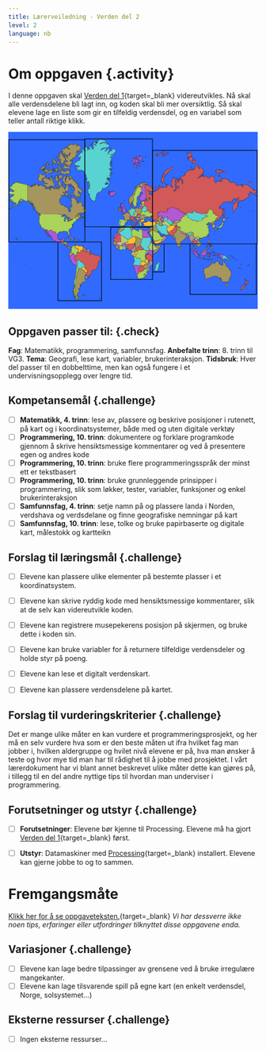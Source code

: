 ```yaml
---
title: Lærerveiledning - Verden del 2
level: 2
language: nb
---
```


# Om oppgaven {.activity}
I denne oppgaven skal [Verden del 1](../verden_del1/verden_del1.html){target=_blank} videreutvikles. Nå skal alle verdensdelene bli lagt inn, og koden skal bli mer oversiktlig. Så skal elevene lage en liste som gir en tilfeldig verdensdel, og en variabel som teller antall riktige klikk.

![](heleVerden.png)

## Oppgaven passer til: {.check}
 __Fag__: Matematikk, programmering, samfunnsfag.
__Anbefalte trinn__: 8. trinn til VG3.
__Tema__: Geografi, lese kart, variabler, brukerinteraksjon.
__Tidsbruk__: Hver del passer til en dobbelttime, men kan også fungere i et undervisningsopplegg over lengre tid.

## Kompetansemål {.challenge}
- [ ] __Matematikk, 4. trinn__: lese av, plassere og beskrive posisjoner i rutenett, på kart og i koordinatsystemer, både med og uten digitale verktøy
- [ ] __Programmering, 10. trinn__: dokumentere og forklare programkode gjennom å skrive hensiktsmessige kommentarer og ved å presentere egen og andres kode
- [ ] __Programmering, 10. trinn__: bruke flere programmeringsspråk der minst ett er tekstbasert
- [ ] __Programmering, 10. trinn__: bruke grunnleggende prinsipper i programmering, slik som løkker, tester, variabler, funksjoner og enkel brukerinteraksjon
- [ ] __Samfunnsfag, 4. trinn__: setje namn på og plassere landa i Norden, verdshava og verdsdelane og finne geografiske nemningar på kart
- [ ] __Samfunnsfag, 10. trinn__: lese, tolke og bruke papirbaserte og digitale kart, målestokk og kartteikn

## Forslag til læringsmål {.challenge}
- [ ] Elevene kan plassere ulike elementer på bestemte plasser i et koordinatsystem.
- [ ] Elevene kan skrive ryddig kode med hensiktsmessige kommentarer, slik at de selv kan videreutvikle koden.
- [ ] Elevene kan registrere musepekerens posisjon på skjermen, og bruke dette i koden sin.
- [ ] Elevene kan bruke variabler for å returnere tilfeldige verdensdeler og holde styr på poeng.
- [ ] Elevene kan lese et digitalt verdenskart.
- [ ] Elevene kan plassere verdensdelene på kartet.


## Forslag til vurderingskriterier {.challenge}
Det er mange ulike måter en kan vurdere et programmeringsprosjekt, og her må en selv vurdere hva som er den beste måten ut ifra hvilket fag man jobber i, hvilken aldergruppe og hvilet nivå elevene er på, hva man ønsker å teste og hvor mye tid man har til rådighet til å jobbe med prosjektet. I vårt lærerdokument har vi blant annet beskrevet ulike måter dette kan gjøres på, i tillegg til en del andre nyttige tips til hvordan man underviser i programmering.

## Forutsetninger og utstyr {.challenge}
- [ ]  __Forutsetninger__: Elevene bør kjenne til Processing. Elevene må ha gjort [Verden del 1](../verden_del1/verden_del1.html){target=_blank} først.

- [ ]  __Utstyr__: Datamaskiner med [Processing](https://www.processing.org/download/){target=_blank} installert. Elevene kan gjerne jobbe to og to sammen.

# Fremgangsmåte
[Klikk her for å se oppgaveteksten.](../verden_del1/verden_del1.html){target=_blank}
_Vi har dessverre ikke noen tips, erfaringer eller utfordringer tilknyttet disse oppgavene enda._

## Variasjoner {.challenge}
- [ ] Elevene kan lage bedre tilpassinger av grensene ved å bruke irregulære mangekanter.
- [ ] Elevene kan lage tilsvarende spill på egne kart (en enkelt verdensdel, Norge, solsystemet...)

## Eksterne ressurser {.challenge}
- [ ] Ingen eksterne ressurser...
